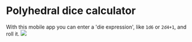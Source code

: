 # Polyhedral dice calculator

With this mobile app you can enter a 'die expression', like `1d6` or `2d4+1`, and roll it.
<img src="https://lh3.googleusercontent.com/qfOmz2mceBBXA7WU9BPCR3uQAJkMWmCfcKs4frUNGrFKtB2KVYe_pF0u4TSEO5A0cHc=w1440-h800-rw" />
